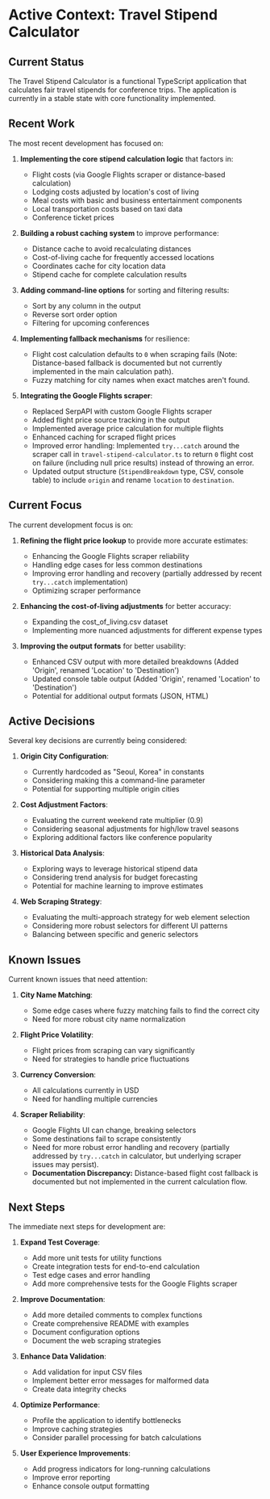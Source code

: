 # Active Context: Travel Stipend Calculator

## Current Status

The Travel Stipend Calculator is a functional TypeScript application that calculates fair travel stipends for conference trips. The application is currently in a stable state with core functionality implemented.

## Recent Work

The most recent development has focused on:

1. **Implementing the core stipend calculation logic** that factors in:

   - Flight costs (via Google Flights scraper or distance-based calculation)
   - Lodging costs adjusted by location's cost of living
   - Meal costs with basic and business entertainment components
   - Local transportation costs based on taxi data
   - Conference ticket prices

2. **Building a robust caching system** to improve performance:

   - Distance cache to avoid recalculating distances
   - Cost-of-living cache for frequently accessed locations
   - Coordinates cache for city location data
   - Stipend cache for complete calculation results

3. **Adding command-line options** for sorting and filtering results:

   - Sort by any column in the output
   - Reverse sort order option
   - Filtering for upcoming conferences

4. **Implementing fallback mechanisms** for resilience:

   - Flight cost calculation defaults to `0` when scraping fails (Note: Distance-based fallback is documented but not currently implemented in the main calculation path).
   - Fuzzy matching for city names when exact matches aren't found.

5. **Integrating the Google Flights scraper**:
   - Replaced SerpAPI with custom Google Flights scraper
   - Added flight price source tracking in the output
   - Implemented average price calculation for multiple flights
   - Enhanced caching for scraped flight prices
   - Improved error handling: Implemented `try...catch` around the scraper call in `travel-stipend-calculator.ts` to return `0` flight cost on failure (including null price results) instead of throwing an error.
   - Updated output structure (`StipendBreakdown` type, CSV, console table) to include `origin` and rename `location` to `destination`.

## Current Focus

The current development focus is on:

1. **Refining the flight price lookup** to provide more accurate estimates:

   - Enhancing the Google Flights scraper reliability
   - Handling edge cases for less common destinations
   - Improving error handling and recovery (partially addressed by recent `try...catch` implementation)
   - Optimizing scraper performance

2. **Enhancing the cost-of-living adjustments** for better accuracy:

   - Expanding the cost_of_living.csv dataset
   - Implementing more nuanced adjustments for different expense types

3. **Improving the output formats** for better usability:
   - Enhanced CSV output with more detailed breakdowns (Added 'Origin', renamed 'Location' to 'Destination')
   - Updated console table output (Added 'Origin', renamed 'Location' to 'Destination')
   - Potential for additional output formats (JSON, HTML)

## Active Decisions

Several key decisions are currently being considered:

1. **Origin City Configuration**:

   - Currently hardcoded as "Seoul, Korea" in constants
   - Considering making this a command-line parameter
   - Potential for supporting multiple origin cities

2. **Cost Adjustment Factors**:

   - Evaluating the current weekend rate multiplier (0.9)
   - Considering seasonal adjustments for high/low travel seasons
   - Exploring additional factors like conference popularity

3. **Historical Data Analysis**:

   - Exploring ways to leverage historical stipend data
   - Considering trend analysis for budget forecasting
   - Potential for machine learning to improve estimates

4. **Web Scraping Strategy**:
   - Evaluating the multi-approach strategy for web element selection
   - Considering more robust selectors for different UI patterns
   - Balancing between specific and generic selectors

## Known Issues

Current known issues that need attention:

1. **City Name Matching**:

   - Some edge cases where fuzzy matching fails to find the correct city
   - Need for more robust city name normalization

2. **Flight Price Volatility**:

   - Flight prices from scraping can vary significantly
   - Need for strategies to handle price fluctuations

3. **Currency Conversion**:

   - All calculations currently in USD
   - Need for handling multiple currencies

4. **Scraper Reliability**:
   - Google Flights UI can change, breaking selectors
   - Some destinations fail to scrape consistently
   - Need for more robust error handling and recovery (partially addressed by `try...catch` in calculator, but underlying scraper issues may persist).
   - **Documentation Discrepancy:** Distance-based flight cost fallback is documented but not implemented in the current calculation flow.

## Next Steps

The immediate next steps for development are:

1. **Expand Test Coverage**:

   - Add more unit tests for utility functions
   - Create integration tests for end-to-end calculation
   - Test edge cases and error handling
   - Add more comprehensive tests for the Google Flights scraper

2. **Improve Documentation**:

   - Add more detailed comments to complex functions
   - Create comprehensive README with examples
   - Document configuration options
   - Document the web scraping strategies

3. **Enhance Data Validation**:

   - Add validation for input CSV files
   - Implement better error messages for malformed data
   - Create data integrity checks

4. **Optimize Performance**:

   - Profile the application to identify bottlenecks
   - Improve caching strategies
   - Consider parallel processing for batch calculations

5. **User Experience Improvements**:
   - Add progress indicators for long-running calculations
   - Improve error reporting
   - Enhance console output formatting
